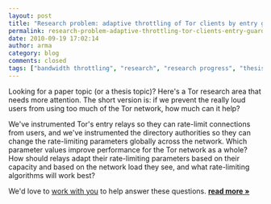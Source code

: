 ```yaml
---
layout: post
title: "Research problem: adaptive throttling of Tor clients by entry guards"
permalink: research-problem-adaptive-throttling-tor-clients-entry-guards
date: 2010-09-19 17:02:14
author: arma
category: blog
comments: closed
tags: ["bandwidth throttling", "research", "research progress", "thesis idea", "torperf"]
---
```


Looking for a paper topic (or a thesis topic)? Here's a Tor research area that needs more attention. The short version is: if we prevent the really loud users from using too much of the Tor network, how much can it help?

We've instrumented Tor's entry relays so they can rate-limit connections from users, and we've instrumented the directory authorities so they can change the rate-limiting parameters globally across the network. Which parameter values improve performance for the Tor network as a whole? How should relays adapt their rate-limiting parameters based on their capacity and based on the network load they see, and what rate-limiting algorithms will work best?

We'd love to [work with you](https://www.torproject.org/research) to help answer these questions. [**read more »**](https://blog.torproject.org/blog/research-problem-adaptive-throttling-tor-clients-entry-guards)
